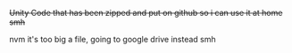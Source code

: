 ~~Unity Code that has been zipped and put on github so i can use it at home smh~~

nvm it's too big a file, going to google drive instead smh
